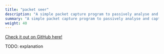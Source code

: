 ```yaml
---
title: "packet seer"
description: "A simple packet capture program to passively analyse and capture network traffic."
summary: "A simple packet capture program to passively analyse and capture network traffic."
weight: 40
---
```


[Check it out on GitHub here!](https://github.com/lachlan-waugh/packet-sniffer)

TODO: explanation